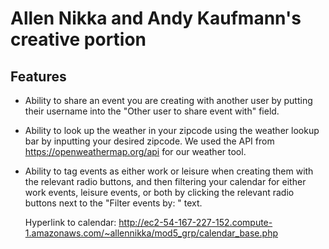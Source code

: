 Allen Nikka and Andy Kaufmann's creative portion
==============

Features
--------------
- Ability to share an event you are creating with another user by putting their username into the "Other user to share event with" field.
- Ability to look up the weather in your zipcode using the weather lookup bar by inputting your desired zipcode. We used the API from https://openweathermap.org/api for our weather tool.
- Ability to tag events as either work or leisure when creating them with the relevant radio buttons, and then filtering your calendar for either work events, leisure events, or both by clicking the relevant radio buttons next to the "Filter events by: " text.

    Hyperlink to calendar: http://ec2-54-167-227-152.compute-1.amazonaws.com/~allennikka/mod5_grp/calendar_base.php



<!-- Add a indent and this will end up as code -->

<!-- *This will be Italic* -->

<!-- **This will be Bold** -->
